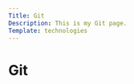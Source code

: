 ```yaml
---
Title: Git
Description: This is my Git page.
Template: technologies
---
```

Git
==========================